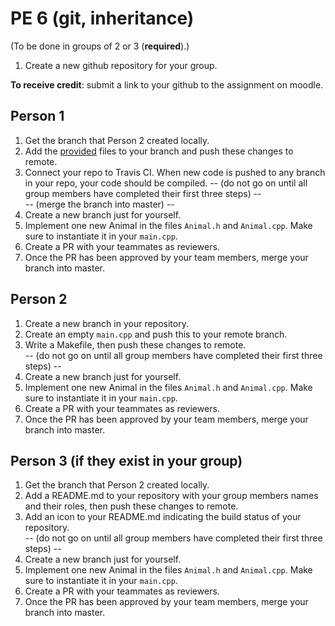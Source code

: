 PE 6 (git, inheritance)
==============

(To be done in groups of 2 or 3 (__required__).)

1. Create a new github repository for your group.

__To receive credit__: submit a link to your github to the assignment on moodle.

Person 1
------
1. Get the branch that Person 2 created locally.
2. Add the [provided](../lectures/9_inheritance_part1/animals/) files to your branch and push these changes to remote.
3. Connect your repo to Travis CI. When new code is pushed to any branch in your repo, your code should be compiled.
-- (do not go on until all group members have completed their first three steps) --  
-- (merge the branch into master) --
4. Create a new branch just for yourself.
5. Implement one new Animal in the files `Animal.h` and `Animal.cpp`. Make sure to instantiate it in your `main.cpp`.
6. Create a PR with your teammates as reviewers.
7. Once the PR has been approved by your team members, merge your branch into master.


Person 2
------
1. Create a new branch in your repository.
2. Create an empty `main.cpp` and push this to your remote branch.
3. Write a Makefile, then push these changes to remote.   
-- (do not go on until all group members have completed their first three steps) --
4. Create a new branch just for yourself.
5. Implement one new Animal in the files `Animal.h` and `Animal.cpp`. Make sure to instantiate it in your `main.cpp`.
6. Create a PR with your teammates as reviewers.
7. Once the PR has been approved by your team members, merge your branch into master.



Person 3 (if they exist in your group)
------
1. Get the branch that Person 2 created locally.
2. Add a README.md to your repository with your group members names and their roles, then push these changes to remote.
3. Add an icon to your README.md indicating the build status of your repository.  
-- (do not go on until all group members have completed their first three steps) --
4. Create a new branch just for yourself.
5. Implement one new Animal in the files `Animal.h` and `Animal.cpp`. Make sure to instantiate it in your `main.cpp`.
6. Create a PR with your teammates as reviewers.
7. Once the PR has been approved by your team members, merge your branch into master.
